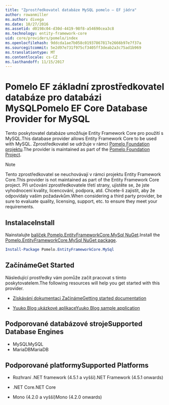 ```yaml
---
title: "Zprostředkovatel databáze MySQL pomelo – EF jádra"
author: rowanmiller
ms.author: divega
ms.date: 10/27/2016
ms.assetid: d0198c04-d30d-4419-98f8-a54690cea3c8
ms.technology: entity-framework-core
uid: core/providers/pomelo/index
ms.openlocfilehash: 9ddcda1ae7b058c01937867817e2666b97e7f37a
ms.sourcegitcommit: 5e2d97e731f975cf3405ff3deab2a3c75ad1b969
ms.translationtype: MT
ms.contentlocale: cs-CZ
ms.lasthandoff: 11/15/2017
---
```

# <a name="pomelo-ef-core-database-provider-for-mysql"></a><span data-ttu-id="7e397-102">Pomelo EF základní zprostředkovatel databáze pro databázi MySQL</span><span class="sxs-lookup"><span data-stu-id="7e397-102">Pomelo EF Core Database Provider for MySQL</span></span>

<span data-ttu-id="7e397-103">Tento poskytovatel databáze umožňuje Entity Framework Core pro použití s MySQL.</span><span class="sxs-lookup"><span data-stu-id="7e397-103">This database provider allows Entity Framework Core to be used with MySQL.</span></span> <span data-ttu-id="7e397-104">Zprostředkovatel se udržuje v rámci [Pomelo Foundation projektu](https://github.com/PomeloFoundation/Pomelo.EntityFrameworkCore.MySql).</span><span class="sxs-lookup"><span data-stu-id="7e397-104">The provider is maintained as part of the [Pomelo Foundation Project](https://github.com/PomeloFoundation/Pomelo.EntityFrameworkCore.MySql).</span></span>

> [!NOTE]  
>
> <span data-ttu-id="7e397-105">Tento zprostředkovatel se neuchovávají v rámci projektu Entity Framework Core.</span><span class="sxs-lookup"><span data-stu-id="7e397-105">This provider is not maintained as part of the Entity Framework Core project.</span></span> <span data-ttu-id="7e397-106">Při určování zprostředkovatele třetí strany, ujistěte se, že jste vyhodnocení kvality, licencování, podpora, atd. Chcete-li zajistit, aby že odpovídaly vašim požadavkům.</span><span class="sxs-lookup"><span data-stu-id="7e397-106">When considering a third party provider, be sure to evaluate quality, licensing, support, etc. to ensure they meet your requirements.</span></span>

## <a name="install"></a><span data-ttu-id="7e397-107">Instalace</span><span class="sxs-lookup"><span data-stu-id="7e397-107">Install</span></span>

<span data-ttu-id="7e397-108">Nainstalujte [balíček Pomelo.EntityFrameworkCore.MySql NuGet](https://www.nuget.org/packages/Pomelo.EntityFrameworkCore.MySql).</span><span class="sxs-lookup"><span data-stu-id="7e397-108">Install the [Pomelo.EntityFrameworkCore.MySql NuGet package](https://www.nuget.org/packages/Pomelo.EntityFrameworkCore.MySql).</span></span>

``` powershell
Install-Package Pomelo.EntityFrameworkCore.MySql
```

## <a name="get-started"></a><span data-ttu-id="7e397-109">Začínáme</span><span class="sxs-lookup"><span data-stu-id="7e397-109">Get Started</span></span>

<span data-ttu-id="7e397-110">Následující prostředky vám pomůže začít pracovat s tímto poskytovatelem.</span><span class="sxs-lookup"><span data-stu-id="7e397-110">The following resources will help you get started with this provider.</span></span>
* [<span data-ttu-id="7e397-111">Získávání dokumentaci Začínáme</span><span class="sxs-lookup"><span data-stu-id="7e397-111">Getting started documentation</span></span>](https://github.com/PomeloFoundation/Pomelo.EntityFrameworkCore.MySql/blob/master/README.md#getting-started)

* [<span data-ttu-id="7e397-112">Yuuko Blog ukázkové aplikace</span><span class="sxs-lookup"><span data-stu-id="7e397-112">Yuuko Blog sample application</span></span>](https://github.com/PomeloFoundation/YuukoBlog)

## <a name="supported-database-engines"></a><span data-ttu-id="7e397-113">Podporované databázové stroje</span><span class="sxs-lookup"><span data-stu-id="7e397-113">Supported Database Engines</span></span>

* <span data-ttu-id="7e397-114">MySQL</span><span class="sxs-lookup"><span data-stu-id="7e397-114">MySQL</span></span>
* <span data-ttu-id="7e397-115">MariaDB</span><span class="sxs-lookup"><span data-stu-id="7e397-115">MariaDB</span></span>

## <a name="supported-platforms"></a><span data-ttu-id="7e397-116">Podporované platformy</span><span class="sxs-lookup"><span data-stu-id="7e397-116">Supported Platforms</span></span>

* <span data-ttu-id="7e397-117">Rozhraní .NET framework (4.5.1 a vyšší)</span><span class="sxs-lookup"><span data-stu-id="7e397-117">.NET Framework (4.5.1 onwards)</span></span>

* <span data-ttu-id="7e397-118">.NET Core</span><span class="sxs-lookup"><span data-stu-id="7e397-118">.NET Core</span></span>

* <span data-ttu-id="7e397-119">Mono (4.2.0 a vyšší)</span><span class="sxs-lookup"><span data-stu-id="7e397-119">Mono (4.2.0 onwards)</span></span>
